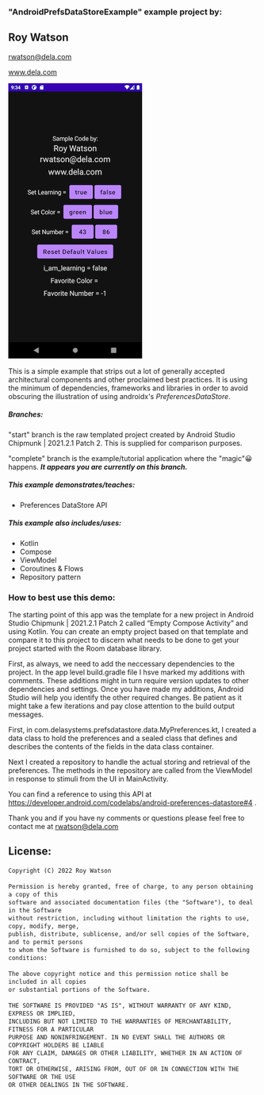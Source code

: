 ### "AndroidPrefsDataStoreExample" example project by:

##       Roy Watson

rwatson@dela.com

www.dela.com

![Screenshot_1663205661](./Screenshot_1663205661.png)

This is a simple example that strips out a lot of generally accepted architectural components and other proclaimed best practices. It is using the minimum of dependencies, frameworks and libraries in order to avoid obscuring the illustration of using androidx's *PreferencesDataStore*. 

##### Branches:

"start" branch is the raw templated project created by Android Studio Chipmunk | 2021.2.1 Patch 2. This is supplied for comparison purposes. 

"complete" branch is the example/tutorial application where the "magic"😀 happens.  ***It appears you are currently on this branch.***

##### This example demonstrates/teaches:

- Preferences DataStore API

##### This example also includes/uses:

- Kotlin
- Compose
- ViewModel
- Coroutines & Flows
- Repository pattern

### How to best use this demo:

The starting point of this app was the template for a new project in Android Studio Chipmunk | 2021.2.1 Patch 2 called “Empty Compose Activity” and using Kotlin. You can create an empty project based on that template and compare it to this project to discern what needs to be done to get your project started with the Room database library. 

First, as always, we need to add the neccessary dependencies to the project. In the app level build.gradle file I hsve marked my additions with comments. These additions might in turn require version updates to other dependencies and settings. Once you have made my additions, Android Studio will help you identify the other required changes. Be patient as it might take a few iterations and pay close attention to the build output messages.	

First, in com.delasystems.prefsdatastore.data.MyPreferences.kt, I created a data class to hold the preferences and a sealed class that defines and describes the contents of the fields in the data class container.

Next I created a repository to handle the actual storing and retrieval of the preferences. The methods in the repository are called from the ViewModel in response to stimuli from the UI in MainActivity.

You can find a reference to using this API at https://developer.android.com/codelabs/android-preferences-datastore#4 .

Thank you and if you have ny comments or questions please feel free to contact me at rwatson@dela.com

## License:

    Copyright (C) 2022 Roy Watson
    
    Permission is hereby granted, free of charge, to any person obtaining a copy of this
    software and associated documentation files (the "Software"), to deal in the Software 
    without restriction, including without limitation the rights to use, copy, modify, merge, 
    publish, distribute, sublicense, and/or sell copies of the Software, and to permit persons 
    to whom the Software is furnished to do so, subject to the following conditions:
    
    The above copyright notice and this permission notice shall be included in all copies 
    or substantial portions of the Software.
    
    THE SOFTWARE IS PROVIDED "AS IS", WITHOUT WARRANTY OF ANY KIND, EXPRESS OR IMPLIED, 
    INCLUDING BUT NOT LIMITED TO THE WARRANTIES OF MERCHANTABILITY, FITNESS FOR A PARTICULAR
    PURPOSE AND NONINFRINGEMENT. IN NO EVENT SHALL THE AUTHORS OR COPYRIGHT HOLDERS BE LIABLE
    FOR ANY CLAIM, DAMAGES OR OTHER LIABILITY, WHETHER IN AN ACTION OF CONTRACT,
    TORT OR OTHERWISE, ARISING FROM, OUT OF OR IN CONNECTION WITH THE SOFTWARE OR THE USE
    OR OTHER DEALINGS IN THE SOFTWARE.

